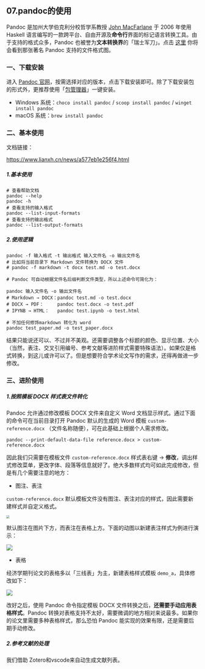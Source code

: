 ## 07.pandoc的使用

Pandoc 是加州大学伯克利分校哲学系教授 [John MacFarlane](https://johnmacfarlane.net/) 于 2006 年使用 Haskell 语言编写的一款跨平台、自由开源及**命令行**界面的标记语言转换工具。由于支持的格式众多，Pandoc 也被誉为**文本转换界**的「瑞士军刀」。点击 [这里](https://pandoc.org/diagram.jpg) 你将会看到那张著名 Pandoc 支持的文件格式图。

### 一、下载安装

进入 [Pandoc 官网](https://pandoc.org/)，按需选择对应的版本，点击下载安装即可。除了下载安装包的形式外，更推荐使用「[包管理器](https://mp.weixin.qq.com/s?__biz=MzkwOTE3NDExOQ==&mid=2247485128&idx=1&sn=4394ac970182c282ca0b9dbe54557bd7&chksm=c13ff2c0f6487bd6e5e272754db121e76aef356cb574981855e50fdb1d88b54b3863f5e6feb4&token=304395088&lang=zh_CN#rd)」一键安装。

- Windows 系统：`choco install pandoc` / `scoop install pandoc` / `winget install pandoc`
- macOS 系统：`brew install pandoc`

### 二、基本使用

文档链接：

https://www.lianxh.cn/news/a577eb1e256f4.html

##### 1.基本使用

```shell
# 查看帮助文档
pandoc --help
pandoc -h
# 查看支持的输入格式
pandoc --list-input-formats
# 查看支持的输出格式
pandoc --list-output-formats
```

##### 2.使用逻辑

```shell
pandoc -f 输入格式 -t 输出格式 输入文件名 -o 输出文件名
# 比如将当前目录下 Markdown 文件转换为 DOCX 文件
# pandoc -f markdown -t docx test.md -o test.docx

# Pandoc 可自动根据文件名后缀判断文件类型，所以上述命令可简化为：

pandoc 输入文件名 -o 输出文件名
# Markdown → DOCX：pandoc test.md -o test.docx
# DOCX → PDF：     pandoc test.docx -o test.pdf
# IPYNB → HTML：   pandoc test.ipynb -o test.html

# 不加任何修饰markdown 转化为 word
pandoc test_paper.md -o test_paper.docx
```

结果只能说还可以、不过并不美观。还需要调整各个标题的颜色、显示位置、大小（当然，表注、交叉引用编号、参考文献等进阶样式需要特殊语法）。如果仅是格式转换，到这儿或许可以了。但是想要符合学术论文写作的需求，还得再做进一步修改。

### 三、进阶使用

##### 1.按照模板 DOCX 样式表文件转化

Pandoc 允许通过修改模板 DOCX 文件来自定义 Word 文档显示样式。通过下面的命令可在当前目录打开 Pandoc 默认的生成的 Word 模板 `custom-reference.docx` （文件名称随便），可在此基础上根据个人需求修改。

```
pandoc --print-default-data-file reference.docx > custom-reference.docx 
```

因此我们只需要在模板文件 `custom-reference.docx` 样式表右键 → **修改**，调出样式修改菜单，更改字体、段落等信息就好了。绝大多数样式均可如此完成修改，但是有几个需要注意的地方：

- 图注、表注

`custom-reference.docx` 默认模板文件没有图注、表注对应的样式，因此需要新建样式并自定义格式。

<img src="https://fig-lianxh.oss-cn-shenzhen.aliyuncs.com/20210417213051.png" style="zoom:50%;" />

默认图注在图片下方，而表注在表格上方。下面的动图以新建表注样式为例进行演示：

![](https://fig-lianxh.oss-cn-shenzhen.aliyuncs.com/20210417213052.gif)

- 表格

经济学期刊论文的表格多以「三线表」为主，新建表格样式模板 `demo_a`，具体修改如下：

![](https://fig-lianxh.oss-cn-shenzhen.aliyuncs.com/20210417213053.gif)

改好之后，使用 Pandoc 命令指定模板 DOCX 文件转换之后，**还需要手动应用表格样式**。Pandoc 转换对表格支持不太好，需要微调的地方相对来说最多。如果你的论文里需要多种表格样式，那么恐怕 Pandoc 能实现的效果有限，还是需要后期手动修改。

##### 2.参考文献的处理

我们借助 Zotero和vscode来自动生成文献列表。



